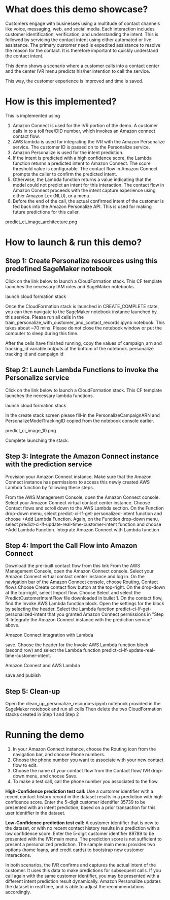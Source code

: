 # What does this demo showcase?
Customers engage with businesses using a multitude of contact channels like voice, messaging, web, and social media. Each interaction includes customer identification, verification, and understanding the intent. This is followed by servicing the contact intent using either automated or live assistance. The primary customer need is expedited assistance to resolve the reason for the contact. It is therefore important to quickly understand the contact intent.

This demo shows a scenario where a customer calls into a contact center and the center IVR menu predicts his/her intention to call the service. 

This way, the customer experience is improved and time is saved. 


# How is this implemented?
This is implemented using

1. Amazon Connect is used for the IVR portion of the demo. A customer calls in to a toll free/DID number, which invokes an Amazon connect contact flow.
2. AWS lambda is used for integrating the IVR with the Amazon Personalize service. The customer ID is passed on to the Personalize service. 
3. Amazon Personalize is used for the intent prediction. 
4. If the intent is predicted with a high confidence score, the Lambda function returns a predicted intent to Amazon Connect. The score threshold value is configurable. The contact flow in Amazon Connect prompts the caller to confirm the predicted intent.
5. Otherwise, the Lambda function returns a value indicating that the model could not predict an intent for this interaction. The contact flow in Amazon Connect proceeds with the intent capture experience using either Amazon Lex (NLU), or a menu.
6. Before the end of the call, the actual confirmed intent of the customer is fed back into the Amazon Personalize API. This is used for making future predictions for this caller. 

predict_ci_image_architecture.png

# How to launch & run this demo?

## Step 1: Create Personalize resources using this predefined SageMaker notebook
Click on the link below to launch a CloudFormation stack.  This CF template launches the necessary IAM roles and SageMaker notebooks.

launch cloud formation stack
 
Once the CloudFormation stack is launched in CREATE_COMPLETE state, you can then navigate to the SageMaker notebook instance launched by this service.  Please run all cells in the train_personalize_with_customer_and_contact_records.ipynb notebook.  This takes about ~70 mins. Please do not close the notebook window or put the computer to sleep during this time.
 
After the cells have finished running, copy the values of campaign_arn and tracking_id variable outputs at the bottom of the notebook. 
personalize tracking id and campaign id

## Step 2: Launch Lambda Functions to invoke the Personalize service
Click on the link below to launch a CloudFormation stack.  This CF template launches the necessary lambda functions.

launch cloud formation stack
 
In the create stack screen please fill-in the PersonalizeCampaignARN and PersonalizeModelTrackingID copied from the notebook console earlier.

predict_ci_image_10.png
 
Complete launching the stack. 

## Step 3: Integrate the Amazon Connect instance with the prediction service
Provision your Amazon Connect instance.  Make sure that the Amazon Connect instance has permissions to access this newly created AWS Lambda
function by following these steps.

From the AWS Management Console, open the Amazon Connect console.
Select your Amazon Connect virtual contact center instance.
Choose Contact flows and scroll down to the AWS Lambda section.
On the Function drop-down menu, select predict-ci-lf-get-personalized-intent function and choose +Add Lambda Function.
Again, on the Function drop-down menu, select predict-ci-lf-update-real-time-customer-intent function and choose +Add Lambda Function.
Integrate Amazon Connect with Lambda function

## Step 4: Import the Call Flow into Amazon Connect
Download the pre-built contact flow from this link
From the AWS Management Console, open the Amazon Connect console.
Select your Amazon Connect virtual contact center instance and log in.
On the navigation bar of the Amazon Connect console, choose Routing, Contact flows
Choose Create contact flow button at the top-right.
On the drop-down at the top-right, select Import flow.
Choose Select and select the PredictCustomerIntentFlow file downloaded in bullet 1.
On the contact flow, find the Invoke AWS Lambda function block. Open the settings for the block by selecting the header.
Select the Lambda function predict-ci-lf-get-personalized-intent that you granted Amazon Connect permissions in "Step 3: Integrate the Amazon Connect instance with the prediction service" above.  

Amazon Connect integration with Lambda
 
save. 
Choose the header for the Invoke AWS Lambda function block (second row) and select the Lambda function predict-ci-lf-update-real-time-customer-intent.

Amazon Connect and AWS Lambda
 
save and publish

## Step 5: Clean-up
Open the clean_up_personalize_resources.ipynb notebook provided in the SageMaker notebook and run all cells
Then delete the two CloudFormation stacks created in Step 1 and Step 2

# Running the demo
1. In your Amazon Connect instance, choose the Routing icon from the navigation bar, and choose Phone numbers.
2. Choose the phone number you want to associate with your new contact flow to edit.
3. Choose the name of your contact flow from the Contact flow/ IVR drop-down menu, and choose Save.
4. To make a test call, call the phone number you associated to the flow.

**High-Confidence prediction test call:** Use a customer identifier with a recent contact history record in the dataset results in a prediction with high confidence score. Enter the 5-digit customer identifier 35739 to be presented with an intent prediction, based on a prior transaction for this user identifier in the dataset.

**Low-Confidence prediction test call:** A customer identifier that is new to the dataset, or with no recent contact history results in a prediction with a low confidence score. Enter the 5-digit customer identifier 89789 to be presented with the IVR main menu. The prediction score is not sufficient to present a personalized prediction. The sample main menu provides two options (home loans, and credit cards) to bootstrap new customer interactions.

In both scenarios, the IVR confirms and captures the actual intent of the customer. It uses this data to make predictions for subsequent calls. If you call again with the same customer identifier, you may be presented with a different intent prediction result dynamically. Amazon Personalize updates the dataset in real time, and is able to adjust the recommendations accordingly.
